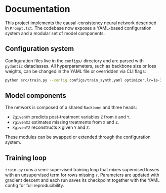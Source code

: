 # Documentation

This project implements the causal-consistency neural network described in `Prompt.txt`. The codebase now exposes a YAML-based configuration system and a modular set of model components.

## Configuration system
Configuration files live in the `configs/` directory and are parsed with `pydantic` dataclasses. All hyperparameters, such as backbone size or loss weights, can be changed in the YAML file or overridden via CLI flags:

```bash
python src/train.py --config configs/train_synth.yaml optimizer.lr=1e-3
```

## Model components
The network is composed of a shared `Backbone` and three heads:

- `ZgivenXY` predicts post-treatment variables `Z` from `X` and `Y`.
- `YgivenXZ` estimates missing treatments from `X` and `Z`.
- `XgivenYZ` reconstructs `X` given `Y` and `Z`.

These modules can be swapped or extended through the configuration system.

## Training loop
`train.py` runs a semi-supervised training loop that mixes supervised losses with an unsupervised term for rows missing `Y`. Parameters are updated with gradient descent and each run saves its checkpoint together with the YAML config for full reproducibility.
